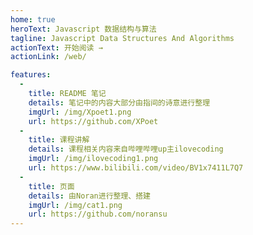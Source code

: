 ```yaml
---
home: true
heroText: Javascript 数据结构与算法
tagline: Javascript Data Structures And Algorithms
actionText: 开始阅读 →
actionLink: /web/

features: 
  - 
    title: README 笔记
    details: 笔记中的内容大部分由指间的诗意进行整理
    imgUrl: /img/Xpoet1.png
    url: https://github.com/XPoet
  - 
    title: 课程讲解
    details: 课程相关内容来自哔哩哔哩up主ilovecoding
    imgUrl: /img/ilovecoding1.png
    url: https://www.bilibili.com/video/BV1x7411L7Q7
  - 
    title: 页面
    details: 由Noran进行整理、搭建
    imgUrl: /img/cat1.png
    url: https://github.com/noransu
---
```


<Live2dCat />
